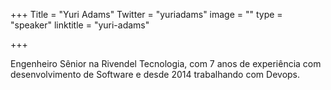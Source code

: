 +++
Title = "Yuri Adams"
Twitter = "yuriadams"
image = ""
type = "speaker"
linktitle = "yuri-adams"

+++

Engenheiro Sênior na Rivendel Tecnologia, com 7 anos de experiência com desenvolvimento de Software e desde 2014 trabalhando com Devops.
